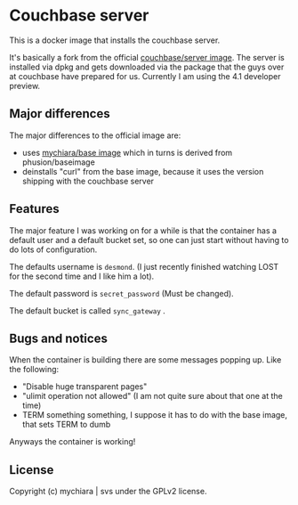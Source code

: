 # Couchbase server 
This is a docker image that installs the couchbase server. 

It's basically a fork from the official [couchbase/server image](https://hub.docker.com/r/couchbase/server/).
The server is installed via dpkg and gets downloaded via the package that the guys over at couchbase have prepared for us.
Currently I am using the 4.1 developer preview.

## Major differences
The major differences to the official image are:

- uses [mychiara/base image](https://github.com/mychiara/base) which in turns is derived from phusion/baseimage
- deinstalls "curl" from the base image, because it uses the version shipping with the couchbase server


## Features

The major feature I was working on for a while is that the container has a default user and a default bucket set, so one can just start without having to do lots of configuration.

The defaults username is ```desmond```. (I just recently finished watching LOST for the second time and I like him a lot).

The default password is ```secret_password``` (Must be changed).

The default bucket is called ```sync_gateway``` .

## Bugs and notices

When the container is building there are some messages popping up. Like the following:

- "Disable huge transparent pages"
- "ulimit operation not allowed" (I am not quite sure about that one at the time)
- TERM something something, I suppose it has to do with the base image, that sets TERM to dumb

Anyways the container is working!

## License
Copyright (c) mychiara | svs under the GPLv2 license.
